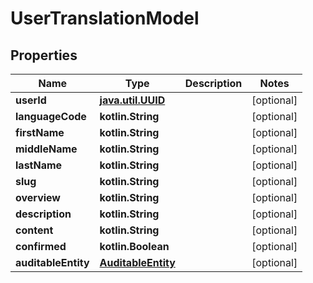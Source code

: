
# UserTranslationModel

## Properties
Name | Type | Description | Notes
------------ | ------------- | ------------- | -------------
**userId** | [**java.util.UUID**](java.util.UUID.md) |  |  [optional]
**languageCode** | **kotlin.String** |  |  [optional]
**firstName** | **kotlin.String** |  |  [optional]
**middleName** | **kotlin.String** |  |  [optional]
**lastName** | **kotlin.String** |  |  [optional]
**slug** | **kotlin.String** |  |  [optional]
**overview** | **kotlin.String** |  |  [optional]
**description** | **kotlin.String** |  |  [optional]
**content** | **kotlin.String** |  |  [optional]
**confirmed** | **kotlin.Boolean** |  |  [optional]
**auditableEntity** | [**AuditableEntity**](AuditableEntity.md) |  |  [optional]



